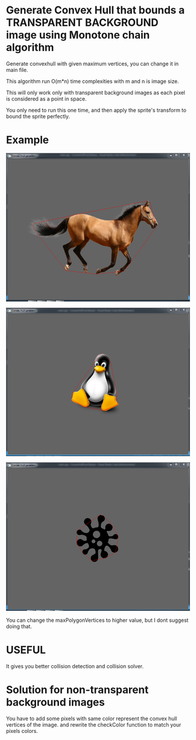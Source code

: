 # Generate Convex Hull that bounds a TRANSPARENT BACKGROUND image using Monotone chain algorithm

Generate convexhull with given maximum vertices, you can change it in main file.

This algorithm run O(m*n) time complexities with m and n is image size.

This will only work only with transparent background images as each pixel is considered as a point in space.

You only need to run this one time, and then apply the sprite's transform to bound the sprite perfectly.

# Example

![Alt text](example/horse.png)

![Alt text](example/linux.png)

![Alt text](example/virus.png)

You can change the maxPolygonVertices to higher value, but I dont suggest doing that.

# USEFUL

It gives you better collision detection and collision solver.

# Solution for non-transparent background images

You have to add some pixels with same color represent the convex hull vertices of the image. and rewrite the checkColor function to match your pixels colors.
